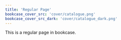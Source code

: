 ```yaml
---
title: 'Regular Page'
bookcase_cover_src: 'cover/catalogue.png'
bookcase_cover_src_dark: 'cover/catalogue_dark.png'
---
```


This is a regular page in bookcase.
